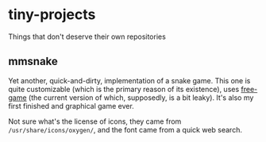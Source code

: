 # tiny-projects


Things that don't deserve their own repositories


## mmsnake

Yet another, quick-and-dirty, implementation of a snake game. This one
is quite customizable (which is the primary reason of its existence),
uses [free-game](https://github.com/fumieval/free-game) (the current
version of which, supposedly, is a bit leaky). It's also my first
finished and graphical game ever.

Not sure what's the license of icons, they came from
`/usr/share/icons/oxygen/`, and the font came from a quick web search.

